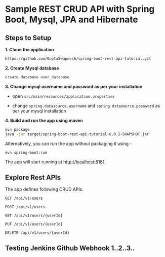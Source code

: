 # Sample REST CRUD API with Spring Boot, Mysql, JPA and Hibernate 

## Steps to Setup

**1. Clone the application**

```bash
https://github.com/GuptaSwapnesh/spring-boot-rest-api-tutorial.git
```

**2. Create Mysql database**
```bash
create database user_database
```

**3. Change mysql username and password as per your installation**

+ open `src/main/resources/application.properties`

+ change `spring.datasource.username` and `spring.datasource.password` as per your mysql installation

**4. Build and run the app using maven**

```bash
mvn package
java -jar target/spring-boot-rest-api-tutorial-0.0.1-SNAPSHOT.jar

```

Alternatively, you can run the app without packaging it using -

```bash
mvn spring-boot:run
```

The app will start running at <http://localhost:8181>.

## Explore Rest APIs

The app defines following CRUD APIs.

    GET /api/v1/users
    
    POST /api/v1/users
    
    GET /api/v1/users/{userId}
    
    PUT /api/v1/users/{userId}
    
    DELETE /api/v1/users/{userId}

## Testing Jenkins Github Webhook 1..2..3..
